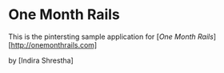 # One Month Rails

This is the pintersting sample application for 
[*One Month Rails*][http://onemonthrails.com]

by [Indira Shrestha]

